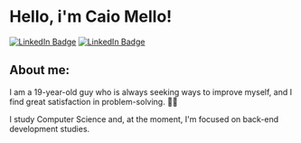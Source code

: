 # Hello, i'm Caio Mello!

[![LinkedIn Badge](https://img.shields.io/badge/LinkedIn-0077B5?style=for-the-badge&logo=linkedin&logoColor=white&link=https://www.linkedin.com/in/caiogmello)](https://www.linkedin.com/in/caiogmello/)
[![LinkedIn Badge](https://img.shields.io/badge/Instagram-E4405F?style=for-the-badge&logo=instagram&logoColor=white&link=https://instagram.com/caiomellog)](https://instagram.com/caiomellog)

## About me:


I am a 19-year-old guy who is always seeking ways to improve myself, and I find great satisfaction in problem-solving. 💪🏻

I study Computer Science and, at the moment, I'm focused on back-end development studies.

